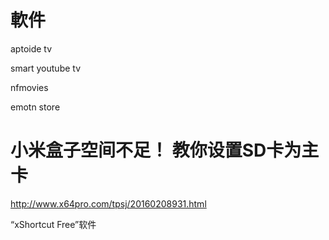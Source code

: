 # 軟件

aptoide tv

smart youtube tv

nfmovies

emotn store

# 小米盒子空间不足！ 教你设置SD卡为主卡

http://www.x64pro.com/tpsj/20160208931.html

“xShortcut Free”软件

